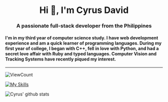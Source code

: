 <h1 align="center">Hi 👋, I'm Cyrus David</h1>
<h3 align="center">A passionate full-stack developer from the Philippines</h3>

<h4>
I'm in my third year of computer science study. I have web development experience and am a quick learner of programming languages. During my first year of college, I began with C++, fell in love with Python, and had a secret love affair with Ruby and typed languages.  Computer Vision and Tracking Systems have recently piqued my interest.
</h4>

<hr>

![ViewCount](https://views.whatilearened.today/views/github/Cyvid7-Darus10/Cyvid7-Darus10.svg?cache=remove) <br>

[![My Skills](https://skillicons.dev/icons?i=js,html,css,ruby,php,py,react,rails,mysql,postgres,bootstrap,nextjs,aws,nodejs,mongodb)](https://skillicons.dev)
<!-- ![About Me](https://github.com/Cyvid7-Darus10/Cyvid7-Darus10/blob/master/intro.gif) -->



![Cyrus' github stats](https://github-readme-stats.vercel.app/api?username=Cyvid7-Darus10&count_private=true&show_icons=true&theme=radical)
